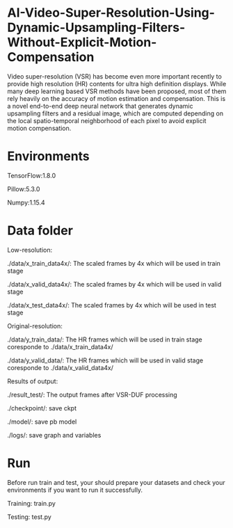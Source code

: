 # AI-Video-Super-Resolution-Using-Dynamic-Upsampling-Filters-Without-Explicit-Motion-Compensation
Video super-resolution (VSR) has become even more important recently to provide high resolution (HR) contents for ultra high definition displays. While many deep learning based VSR methods have been proposed, most of them rely heavily on the accuracy of motion estimation and compensation.  This is a novel end-to-end deep neural network that generates dynamic upsampling filters and a residual image, which are computed depending on the local spatio-temporal neighborhood of each pixel to avoid explicit motion compensation. 

# Environments
TensorFlow:1.8.0

Pillow:5.3.0

Numpy:1.15.4

# Data folder
Low-resolution:

./data/x_train_data4x/: The scaled frames by 4x which will be used in train stage

./data/x_valid_data4x/: The scaled frames by 4x which will be used in valid stage

./data/x_test_data4x/: The scaled frames by 4x which will be used in test stage

Original-resolution:

./data/y_train_data/: The HR frames which will be used in train stage coresponde to ./data/x_train_data4x/

./data/y_valid_data/: The HR frames which will be used in valid stage coresponde to ./data/x_valid_data4x/

Results of output:

./result_test/: The output frames after VSR-DUF processing

./checkpoint/: save ckpt

./model/: save pb model

./logs/: save graph and variables

# Run
Before run train and test, your should prepare your datasets and check your environments if you want to run it successfully.

Training: train.py

Testing: test.py

